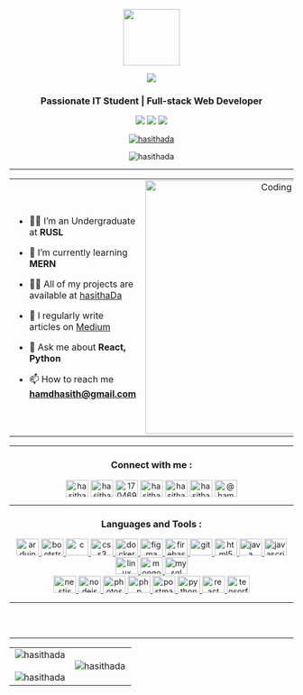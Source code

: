 <p align="center" ><img  src = "https://github.com/7oSkaaa/7oSkaaa/blob/main/Images/about_me.gif?raw=true" width = 100px></p>
<p align="center">
  <a href="https://github.com/DenverCoder1/readme-typing-svg"><img src="https://readme-typing-svg.herokuapp.com?font=Time+New+Roman&color=cyan&size=25&center=true&vCenter=true&width=600&height=100&lines=Hi,+I'm+Hasitha+Darshana&hearts;++;Self-taught+Full-Stack+Developer,;IT+Undergraduate+Student,;Active+Learner/Researcher,;Mobile+App+Developer,;Love+to+learn+new+stuffs..<3">
  </a>
</p>

<h3 align="center">Passionate IT Student | Full-stack Web Developer </h3>
<p align="center">
  <img src="https://img.shields.io/badge/Focus-Web%20Development-brightgreen" />
  <img src="https://img.shields.io/badge/Lives-Sri%20Lanka-success" />
  <img src="https://img.shields.io/badge/Languages-English%20%26%20Sinhala-brightgreen" />
</p>
<p align="center">
  <a href="https://twitter.com/hasithada" target="blank"><img src="https://img.shields.io/twitter/follow/hasithada?logo=twitter&style=for-the-badge" alt="hasithada" /></a>
</p>
<p align="center"> 
  <img src="https://komarev.com/ghpvc/?username=hasithada&label=Profile%20views&color=0e75b6&style=flat" alt="hasithada" />
</p>

---

<table align="center">
<tr border="none">
<td width="50%" align="left">
  
- 🧑‍🎓 I’m an Undergraduate at **RUSL**

- 🌱 I’m currently learning **MERN**

- 👨‍💻 All of my projects are available at [hasithaDa](https://github.com/hasithaDa)

- 📝 I regularly write articles on [Medium](https://medium.com/@hamdhasitha)

- 💬 Ask me about **React, Python**

- 📫 How to reach me **hamdhasith@gmail.com**

</td>
<td width="50%" align="center">

  <img align="center" alt="Coding" width="450" src="https://repository-images.githubusercontent.com/588181932/e36ec678-7984-4cdd-8e4c-a3932772ff8e">

  
  </td>
</tr>
</table>

---

<h3 align="center"><b>Connect with me : </b></h3>
<p align="center">
<a href="https://twitter.com/hasithada" target="blank"><img align="center" src="https://github.com/Scar1109/skill-icons/blob/main/icons/Twitter.svg" alt="hasithada" height="30" width="40" /></a>
<a href="https://linkedin.com/in/hasitha-da" target="blank"><img align="center" src="https://github.com/Scar1109/skill-icons/blob/main/icons/LinkedIn.svg" alt="hasitha-da" height="30" width="40" /></a>
<a href="https://stackoverflow.com/users/17046943" target="blank"><img align="center" src="https://github.com/Scar1109/skill-icons/blob/main/icons/StackOverflow-Dark.svg" alt="17046943" height="30" width="40" /></a>
<a href="https://fb.com/hasitha darshana" target="blank"><img align="center" src="https://raw.githubusercontent.com/rahuldkjain/github-profile-readme-generator/master/src/images/icons/Social/facebook.svg" alt="hasitha darshana" height="30" width="40" /></a>
<a href="https://instagram.com/hasithadar" target="blank"><img align="center" src="https://github.com/Scar1109/skill-icons/blob/main/icons/Instagram.svg" alt="hasithadar" height="30" width="40" /></a>
<a href="https://www.youtube.com/c/hasithaonline" target="blank"><img align="center" src="https://raw.githubusercontent.com/rahuldkjain/github-profile-readme-generator/master/src/images/icons/Social/youtube.svg" alt="hasithaonline" height="30" width="40" /></a>
<a href="https://www.hackerrank.com/@hamdhasitha" target="blank"><img align="center" src="https://raw.githubusercontent.com/rahuldkjain/github-profile-readme-generator/master/src/images/icons/Social/hackerrank.svg" alt="@hamdhasitha" height="30" width="40" /></a>
</p>

---

<h3 align="center">Languages and Tools : </h3>
<p align="center">
    <div align="center">
        <a href="https://www.arduino.cc/" target="_blank" rel="noreferrer">
            <img src="https://github.com/Scar1109/skill-icons/blob/main/icons/Arduino.svg" alt="arduino" width="40" height="30"/>
        </a>
        <a href="https://getbootstrap.com" target="_blank" rel="noreferrer">
            <img src="https://github.com/Scar1109/skill-icons/blob/main/icons/Bootstrap.svg" alt="bootstrap" width="40" height="30"/>
        </a>
        <a href="https://www.cprogramming.com/" target="_blank" rel="noreferrer">
            <img src="https://github.com/Scar1109/skill-icons/blob/main/icons/C.svg" alt="c" width="40" height="30"/>
        </a>
        <a href="https://www.w3schools.com/css/" target="_blank" rel="noreferrer">
            <img src="https://github.com/Scar1109/skill-icons/blob/main/icons/CSS.svg" alt="css3" width="40" height="30"/>
        </a>
        <a href="https://www.docker.com/" target="_blank" rel="noreferrer">
            <img src="https://github.com/Scar1109/skill-icons/blob/main/icons/Docker.svg" alt="docker" width="40" height="30"/>
        </a>
        <a href="https://www.figma.com/" target="_blank" rel="noreferrer">
            <img src="https://github.com/Scar1109/skill-icons/blob/main/icons/Figma-Light.svg" alt="figma" width="40" height="30"/>
        </a>
        <a href="https://firebase.google.com/" target="_blank" rel="noreferrer">
            <img src="https://github.com/Scar1109/skill-icons/blob/main/icons/Firebase-Dark.svg" alt="firebase" width="40" height="30"/>
        </a>
        <a href="https://git-scm.com/" target="_blank" rel="noreferrer">
            <img src="https://github.com/Scar1109/skill-icons/blob/main/icons/Git.svg" alt="git" width="40" height="30"/>
        </a>
        <a href="https://www.w3.org/html/" target="_blank" rel="noreferrer">
            <img src="https://github.com/Scar1109/skill-icons/blob/main/icons/HTML.svg" alt="html5" width="40" height="30"/>
        </a>
        <a href="https://www.java.com" target="_blank" rel="noreferrer">
            <img src="https://github.com/Scar1109/skill-icons/blob/main/icons/Java-Dark.svg" alt="java" width="40" height="30"/>
        </a>
        <a href="https://developer.mozilla.org/en-US/docs/Web/JavaScript" target="_blank" rel="noreferrer">
            <img src="https://github.com/Scar1109/skill-icons/blob/main/icons/JavaScript.svg" alt="javascript" width="40" height="30"/>
        </a>
        <a href="https://www.linux.org/" target="_blank" rel="noreferrer">
            <img src="https://github.com/Scar1109/skill-icons/blob/main/icons/Linux-Dark.svg" alt="linux" width="40" height="30"/>
        </a>
        <a href="https://www.mongodb.com/" target="_blank" rel="noreferrer">
            <img src="https://github.com/Scar1109/skill-icons/blob/main/icons/MongoDB.svg" alt="mongodb" width="40" height="30"/>
        </a>
        <a href="https://www.mysql.com/" target="_blank" rel="noreferrer">
            <img src="https://github.com/Scar1109/skill-icons/blob/main/icons/MySQL-Dark.svg" alt="mysql" width="40" height="30"/>
        </a>
    </div>
    <div align="center"> 
        <a href="https://nestjs.com/" target="_blank" rel="noreferrer">
            <img src="https://github.com/Scar1109/skill-icons/blob/main/icons/NestJS-Dark.svg" alt="nestjs" width="40" height="30"/>
        </a>
        <a href="https://nodejs.org" target="_blank" rel="noreferrer">
            <img src="https://github.com/Scar1109/skill-icons/blob/main/icons/MongoDB.svg" alt="nodejs" width="40" height="30"/>
        </a>
        <a href="https://www.photoshop.com/en" target="_blank" rel="noreferrer">
            <img src="https://github.com/Scar1109/skill-icons/blob/main/icons/Photoshop.svg" alt="photoshop" width="40" height="30"/>
        </a>
        <a href="https://www.php.net" target="_blank" rel="noreferrer">
            <img src="https://github.com/Scar1109/skill-icons/blob/main/icons/PHP-Dark.svg" alt="php" width="40" height="30"/>
        </a>
        <a href="https://postman.com" target="_blank" rel="noreferrer">
            <img src="https://github.com/Scar1109/skill-icons/blob/main/icons/Postman.svg" alt="postman" width="40" height="30"/>
        </a>
        <a href="https://www.python.org" target="_blank" rel="noreferrer">
            <img src="https://github.com/Scar1109/skill-icons/blob/main/icons/Python-Dark.svg" alt="python" width="40" height="30"/>
        </a>
        <a href="https://reactjs.org/" target="_blank" rel="noreferrer">
            <img src="https://github.com/Scar1109/skill-icons/blob/main/icons/React-Dark.svg" alt="react" width="40" height="30"/>
        </a>
        <a href="https://www.tensorflow.org" target="_blank" rel="noreferrer">
            <img src="https://github.com/Scar1109/skill-icons/blob/main/icons/TensorFlow-Dark.svg" alt="tensorflow" width="40" height="30"/>
        </a>
    </div>
</p>


 ---
 
<br><br>

---

<p align="center">
  <!--- stats (start) -->
<table align="center">
<tr border="none">
<td width="50%" align="center">
  
  <img align="center" src="https://github-readme-stats.vercel.app/api?username=hasithada&theme=dark&hide_border=false&show_icons=true&locale=en" alt="hasithada" />
  <br></br>
  <img align="center" src="https://github-readme-streak-stats.herokuapp.com/?user=hasithada&&theme=dark&hide_border=false" alt="hasithada" />
</td>

<td width="50%" align="center">

  <img align="left" src="https://github-readme-stats.vercel.app/api/top-langs?username=hasithada&&theme=dark&hide_border=falseshow_icons=true&locale=en&layout=compact" alt="hasithada" />
  
  </td>
</tr>
</table>

</p>        




